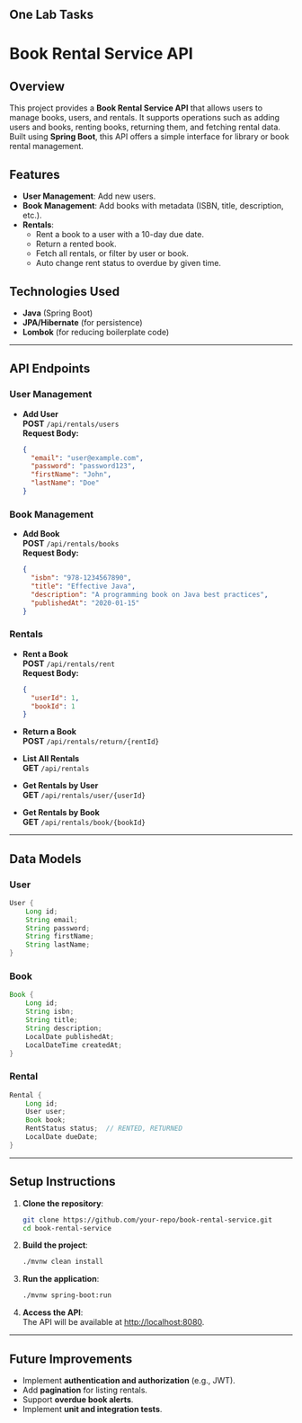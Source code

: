 ## One Lab Tasks

# Book Rental Service API

## Overview
This project provides a **Book Rental Service API** that allows users to manage books, users, and rentals. It supports operations such as adding users and books, renting books, returning them, and fetching rental data. Built using **Spring Boot**, this API offers a simple interface for library or book rental management.

## Features
- **User Management**: Add new users.
- **Book Management**: Add books with metadata (ISBN, title, description, etc.).
- **Rentals**:
    - Rent a book to a user with a 10-day due date.
    - Return a rented book.
    - Fetch all rentals, or filter by user or book.
    - Auto change rent status to overdue by given time.
## Technologies Used
- **Java** (Spring Boot)
- **JPA/Hibernate** (for persistence)
- **Lombok** (for reducing boilerplate code)

---

## API Endpoints

### **User Management**
- **Add User**  
  **POST** `/api/rentals/users`  
  **Request Body:**
  ```json
  {
    "email": "user@example.com",
    "password": "password123",
    "firstName": "John",
    "lastName": "Doe"
  }
  ```

### **Book Management**
- **Add Book**  
  **POST** `/api/rentals/books`  
  **Request Body:**
  ```json
  {
    "isbn": "978-1234567890",
    "title": "Effective Java",
    "description": "A programming book on Java best practices",
    "publishedAt": "2020-01-15"
  }
  ```

### **Rentals**
- **Rent a Book**  
  **POST** `/api/rentals/rent`  
  **Request Body:**
  ```json
  {
    "userId": 1,
    "bookId": 1
  }
  ```

- **Return a Book**  
  **POST** `/api/rentals/return/{rentId}`

- **List All Rentals**  
  **GET** `/api/rentals`

- **Get Rentals by User**  
  **GET** `/api/rentals/user/{userId}`

- **Get Rentals by Book**  
  **GET** `/api/rentals/book/{bookId}`

---

## Data Models

### **User**
```java
User {
    Long id;
    String email;
    String password;
    String firstName;
    String lastName;
}
```

### **Book**
```java
Book {
    Long id;
    String isbn;
    String title;
    String description;
    LocalDate publishedAt;
    LocalDateTime createdAt;
}
```

### **Rental**
```java
Rental {
    Long id;
    User user;
    Book book;
    RentStatus status;  // RENTED, RETURNED
    LocalDate dueDate;
}
```

---

## Setup Instructions

1. **Clone the repository**:
   ```bash
   git clone https://github.com/your-repo/book-rental-service.git
   cd book-rental-service
   ```

2. **Build the project**:
   ```bash
   ./mvnw clean install
   ```

3. **Run the application**:
   ```bash
   ./mvnw spring-boot:run
   ```

4. **Access the API**:  
   The API will be available at [http://localhost:8080](http://localhost:8080).

---

## Future Improvements
- Implement **authentication and authorization** (e.g., JWT).
- Add **pagination** for listing rentals.
- Support **overdue book alerts**.
- Implement **unit and integration tests**.
